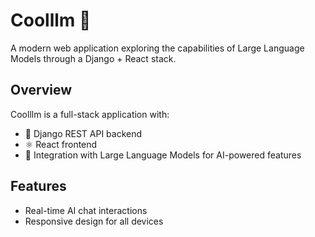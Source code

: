 # Coolllm 🤖

A modern web application exploring the capabilities of Large Language Models through a Django + React stack.

## Overview

Coolllm is a full-stack application with:
- 🎯 Django REST API backend
- ⚛️ React frontend
- 🧠 Integration with Large Language Models for AI-powered features

## Features
- Real-time AI chat interactions
- Responsive design for all devices
